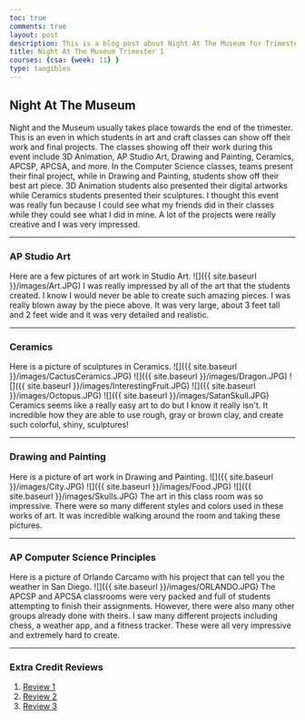 ```yaml
---
toc: true
comments: true
layout: post
description: This is a blog post about Night At The Museum for Trimester 1
title: Night At The Museum Trimester 1
courses: {csa: {week: 11} }
type: tangibles
---
```


## Night At The Museum
Night and the Museum usually takes place towards the end of the trimester. This is an even in which students in art and craft classes can show off their work and final projects. The classes showing off their work during this event include 3D Animation, AP Studio Art, Drawing and Painting, Ceramics, APCSP, APCSA, and more. In the Computer Science classes, teams present their final project, while in Drawing and Painting, students show off their best art piece. 3D Animation students also presented their digital artworks while Ceramics students presented their sculptures. I thought this event was really fun because I could see what my friends did in their classes while they could see what I did in mine. A lot of the projects were really creative and I was very impressed.

---

### AP Studio Art
Here are a few pictures of art work in Studio Art.
![]({{ site.baseurl }}/images/Art.JPG)
I was really impressed by all of the art that the students created. I know I would never be able to create such amazing pieces. I was really blown away by the piece above. It was very large, about 3 feet tall and 2 feet wide and it was very detailed and realistic.

---

### Ceramics
Here is a picture of sculptures in Ceramics.
![]({{ site.baseurl }}/images/CactusCeramics.JPG)
![]({{ site.baseurl }}/images/Dragon.JPG)
![]({{ site.baseurl }}/images/InterestingFruit.JPG)
![]({{ site.baseurl }}/images/Octopus.JPG)
![]({{ site.baseurl }}/images/SatanSkull.JPG)
Ceramics seems like a really easy art to do but I know it really isn't. It incredible how they are able to use rough, gray or brown clay, and create such colorful, shiny, sculptures!

---

### Drawing and Painting
Here is a picture of art work in Drawing and Painting.
![]({{ site.baseurl }}/images/City.JPG)
![]({{ site.baseurl }}/images/Food.JPG)
![]({{ site.baseurl }}/images/Skulls.JPG)
The art in this class room was so impressive. There were so many different styles and colors used in these works of art. It was incredible walking around the room and taking these pictures.

---

### AP Computer Science Principles
Here is a picture of Orlando Carcamo with his project that can tell you the weather in San Diego.
![]({{ site.baseurl }}/images/ORLANDO.JPG)
The APCSP and APCSA classrooms were very packed and full of students attempting to finish their assignments. However, there were also many other groups already done with theirs. I saw many different projects including chess, a weather app, and a fitness tracker. These were all very impressive and extremely hard to create.

---

### Extra Credit Reviews
1. [Review 1](https://github.com/tuckergol/PassionProject7/issues/3#issuecomment-1792007044)
2. [Review 2](https://github.com/Cosmic-Carnage/Issues/issues/33#issuecomment-1792006424)
3. [Review 3](https://github.com/BobTheFarmer/VACTQ-Typing-Game/issues/10#issuecomment-1792006402)